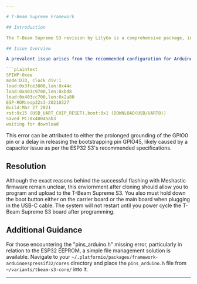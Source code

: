 ```yaml
---

# T-Beam Supreme Framework

## Introduction

The T-Beam Supreme S3 revision by LilyGo is a comprehensive package, integrating an array of sensor suites with advanced radio communication capabilities. It's designed for versatility, but users may encounter challenges when deviating from its intended use with SoftRF or Meshtastic, particularly during programming through Arduino IDE or PlatformIO.

## Issue Overview

A prevalent issue arises from the recommended configuration for Arduino/PlatformIO, which suggests selecting the "ESP32 S3 Dev Module" as the programming interface. This configuration leads to an error stemming from an improper boot sequence, characterized by an extended grounding of the GPIO0 pin, resulting in the following error message:

```plaintext
SPIWP:0xee
mode:DIO, clock div:1
load:0x3fce3808,len:0x44c
load:0x403c9700,len:0xbd8
load:0x403cc700,len:0x2a80
ESP-ROM:esp32s3-20210327
Build:Mar 27 2021
rst:0x15 (USB_UART_CHIP_RESET),boot:0x1 (DOWNLOAD(USB/UART0))
Saved PC:0x40045ab3
waiting for download
```

This error can be attributed to either the prolonged grounding of the GPIO0 pin or a delay in releasing the bootstrapping pin GPIO45, likely caused by a capacitor issue as per the ESP32 S3's recommended specifications.

## Resolution

Although the exact reasons behind the successful flashing with Meshastic firmware remain unclear, this enviornment after cloning should allow you to program and upload to the T-Beam Supreme S3. You also must hold down the boot button either on the carrier board or the main board when plugging in the USB-C cable. The system will not restart until you power cycle the T-Beam Supreme S3 board after programming.

## Additional Guidance

For those encountering the "pins_arduino.h" missing error, particularly in relation to the ESP32 EEPROM, a simple file management solution is available. Navigate to your `~/.platformio/packages/framework-arduinoespressif32/cores` directory and place the `pins_arduino.h` file from `~/variants/tbeam-s3-core/` into it.

---
```


